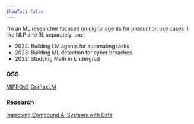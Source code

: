 ```yaml
---
ShowToc: false
---
```


I'm an ML researcher focused on digital agents for production use cases. I like NLP and RL separately, too.

- 2024: Building LM agents for automating tasks
- 2023: Building ML detection for cyber breaches
- 2022: Studying Math in Undergrad


### OSS
[MIPROv2](https://colab.research.google.com/github/stanfordnlp/dspy/blob/main/examples/nli/scone/scone_with_MIPRO.ipynb)
[CraftaxLM](https://github.com/JoshuaPurtell/craftaxlm)

### Research
[Improving Compound AI Systems with Data](https://arxiv.org/pdf/2406.11695)